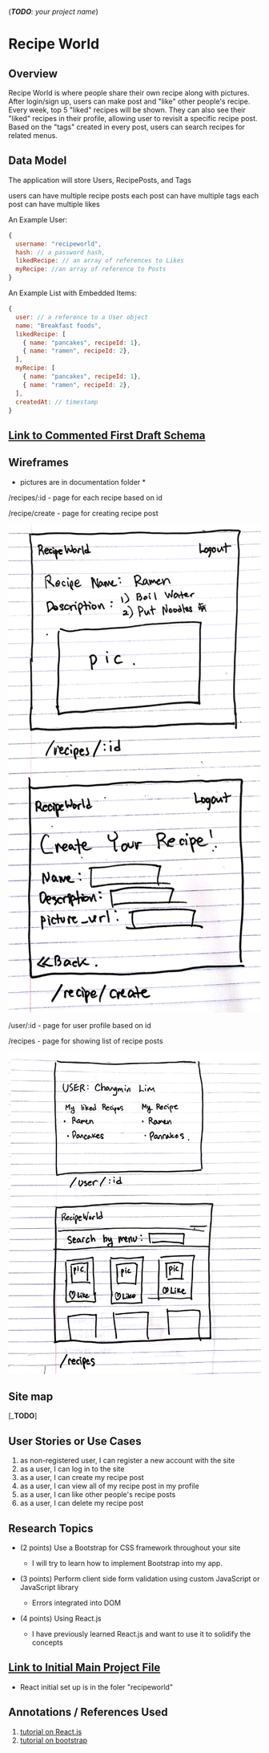 
(___TODO__: your project name_)

# Recipe World

## Overview

Recipe World is where people share their own recipe along with pictures. After login/sign up, users can make post and "like" other people's recipe. Every week, top 5 "liked" recipes will be shown. They can also see their "liked" recipes in their profile, allowing user to revisit a specific recipe post. Based on the "tags" created in every post, users can search recipes for related menus.   

## Data Model

The application will store Users, RecipePosts, and Tags

users can have multiple recipe posts
each post can have multiple tags
each post can have multiple likes


An Example User:

```javascript
{
  username: "recipeworld",
  hash: // a password hash,
  likedRecipe: // an array of references to Likes
  myRecipe: //an array of reference to Posts
}
```

An Example List with Embedded Items:

```javascript
{
  user: // a reference to a User object
  name: "Breakfast foods",
  likedRecipe: [
    { name: "pancakes", recipeId: 1},
    { name: "ramen", recipeId: 2},
  ],
  myRecipe: [
    { name: "pancakes", recipeId: 1},
    { name: "ramen", recipeId: 2},
  ],
  createdAt: // timestamp
}
```


## [Link to Commented First Draft Schema](db.js)

## Wireframes

 * pictures are in documentation folder *


/recipes/:id - page for each recipe based on id

/recipe/create - page for creating recipe post

![recipe create & recipe :id](documentation/WireFrame1.jpg)

/user/:id - page for user profile based on id

/recipes - page for showing list of recipe posts

![recipes & user :id](documentation/WireFrame2.jpg)


## Site map
[___TODO__]


## User Stories or Use Cases

1. as non-registered user, I can register a new account with the site
2. as a user, I can log in to the site
3. as a user, I can create my recipe post
4. as a user, I can view all of my recipe post in my profile
5. as a user, I can like other people's recipe posts
6. as a user, I can delete my recipe post

## Research Topics

* (2 points) Use a Bootstrap for CSS framework throughout your site

  * I will try to learn how to implement Bootstrap into my app.

* (3 points)  Perform client side form validation using custom JavaScript or JavaScript library

  * Errors integrated into DOM

* (4 points) Using React.js

  * I have previously learned React.js and want to use it to solidify the concepts


## [Link to Initial Main Project File](app.js)

  * React initial set up is in the foler "recipeworld"

## Annotations / References Used

1. [tutorial on React.js](https://reactjs.org/docs/getting-started.html)
2. [tutorial on bootstrap](https://getbootstrap.com/docs/4.1/getting-started/introduction/)
